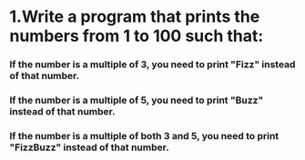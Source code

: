 # 1.Write a program that prints the numbers from 1 to 100 such that:

### If the number is a multiple of 3, you need to print "Fizz" instead of that number.
### If the number is a multiple of 5, you need to print "Buzz" instead of that number.
### If the number is a multiple of both 3 and 5, you need to print "FizzBuzz" instead of that number.
